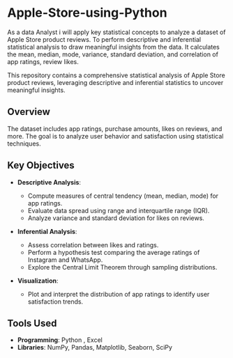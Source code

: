 # Apple-Store-using-Python

As a data Analyst i will apply key statistical concepts to analyze a dataset of Apple Store product reviews. To perform descriptive and inferential statistical analysis to draw meaningful insights from the data. It calculates the mean, median, mode, variance, standard deviation, and correlation of app ratings, review likes.

This repository contains a comprehensive statistical analysis of Apple Store product reviews, leveraging descriptive and inferential statistics to uncover meaningful insights.  

## Overview  
The dataset includes app ratings, purchase amounts, likes on reviews, and more. The goal is to analyze user behavior and satisfaction using statistical techniques.  

## Key Objectives  
- **Descriptive Analysis**:  
  - Compute measures of central tendency (mean, median, mode) for app ratings.  
  - Evaluate data spread using range and interquartile range (IQR).  
  - Analyze variance and standard deviation for likes on reviews.  

- **Inferential Analysis**:  
  - Assess correlation between likes and ratings.  
  - Perform a hypothesis test comparing the average ratings of Instagram and WhatsApp.  
  - Explore the Central Limit Theorem through sampling distributions.  

- **Visualization**:  
  - Plot and interpret the distribution of app ratings to identify user satisfaction trends.  

## Tools Used  
- **Programming**: Python , Excel
- **Libraries**: NumPy, Pandas, Matplotlib, Seaborn, SciPy  
